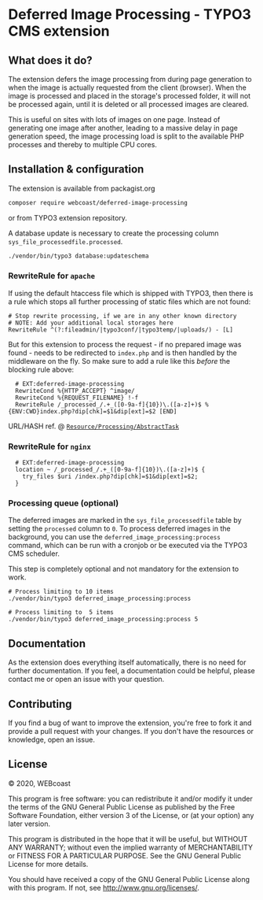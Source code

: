 # Deferred Image Processing - TYPO3 CMS extension

## What does it do?

The extension defers the image processing from during page generation to
when the image is actually requested from the client (browser). When the image
is processed and placed in the storage's processed folder, it will not be
processed again, until it is deleted or all processed images are cleared.

This is useful on sites with lots of images on one page.
Instead of generating one image after another, leading to a massive delay in
page generation speed, the image processing load is split to the available PHP
processes and thereby to multiple CPU cores.

## Installation & configuration

The extension is available from packagist.org
```sh
composer require webcoast/deferred-image-processing
```
or from TYPO3 extension repository.

A database update is necessary to create the processing column `sys_file_processedfile.processed`.

```sh
./vendor/bin/typo3 database:updateschema
```

### RewriteRule for `apache`

If using the default htaccess file which is shipped with TYPO3,
then there is a rule which stops all further processing
of static files which are not found:

```apacheconf
# Stop rewrite processing, if we are in any other known directory
# NOTE: Add your additional local storages here
RewriteRule ^(?:fileadmin/|typo3conf/|typo3temp/|uploads/) - [L]
```

But for this extension to process the request - if no prepared image was found - needs to be redirected to `index.php` and is then handled by the middleware on the fly.
So make sure to add a rule like this *before* the blocking rule above:

```apacheconf
  # EXT:deferred-image-processing
  RewriteCond %{HTTP_ACCEPT} ^image/
  RewriteCond %{REQUEST_FILENAME} !-f
  RewriteRule /_processed_/.+_([0-9a-f]{10})\.([a-z]+)$ %{ENV:CWD}index.php?dip[chk]=$1&dip[ext]=$2 [END]
```
URL/HASH ref. @ [`Resource/Processing/AbstractTask`](https://github.com/TYPO3/typo3/blob/12.4/typo3/sysext/core/Classes/Resource/Processing/AbstractTask.php#L79-L103)

### RewriteRule for `nginx`

```
  # EXT:deferred-image-processing
  location ~ /_processed_/.+_([0-9a-f]{10})\.([a-z]+)$ {
    try_files $uri /index.php?dip[chk]=$1&dip[ext]=$2;
  }
```

### Processing queue (optional)

The deferred images are marked in the `sys_file_processedfile` table by setting the
`processed` column to `0`. To process deferred images in the background, you can use
the `deferred_image_processing:process` command, which can be run with a cronjob or
be executed via the TYPO3 CMS scheduler.

This step is completely optional and not mandatory for the extension to work.

```shell
# Process limiting to 10 items
./vendor/bin/typo3 deferred_image_processing:process

# Process limiting to  5 items
./vendor/bin/typo3 deferred_image_processing:process 5
```

## Documentation

As the extension does everything itself automatically, there is no need
for further documentation. If you feel, a documentation could be helpful,
please contact me or open an issue with your question.

## Contributing

If you find a bug of want to improve the extension, you're free to fork it
and provide a pull request with your changes. If you don't have the resources
or knowledge, open an issue.

## License

© 2020, WEBcoast

This program is free software: you can redistribute it and/or modify it under
the terms of the GNU General Public License as published by the Free Software
Foundation, either version 3 of the License, or (at your option) any later version.

This program is distributed in the hope that it will be useful, but WITHOUT ANY
WARRANTY; without even the implied warranty of MERCHANTABILITY or FITNESS FOR A
PARTICULAR PURPOSE. See the GNU General Public License for more details.

You should have received a copy of the GNU General Public License along with this
program. If not, see http://www.gnu.org/licenses/.
